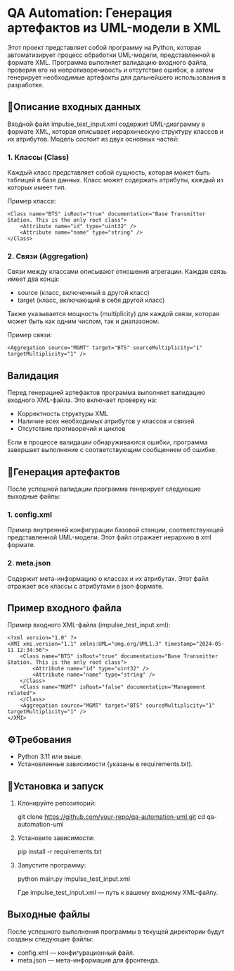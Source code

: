# QA Automation: Генерация артефактов из UML-модели в XML

Этот проект представляет собой программу на Python, которая автоматизирует процесс обработки UML-модели, представленной в формате XML. Программа выполняет валидацию входного файла, проверяя его на непротиворечивость и отсутствие ошибок, а затем генерирует необходимые артефакты для дальнейшего использования в разработке.

## 📂Описание входных данных

Входной файл impulse_test_input.xml содержит UML-диаграмму в формате XML, которая описывает иерархическую структуру классов и их атрибутов. Модель состоит из двух основных частей:

### 1. Классы (Class)

Каждый класс представляет собой сущность, которая может быть таблицей в базе данных. Класс может содержать атрибуты, каждый из которых имеет тип.

Пример класса:
```
<Class name="BTS" isRoot="true" documentation="Base Transmitter Station. This is the only root class">
    <Attribute name="id" type="uint32" />
    <Attribute name="name" type="string" />
</Class>
```
### 2. Связи (Aggregation)

Связи между классами описывают отношения агрегации. Каждая связь имеет два конца: 

- source (класс, включенный в другой класс)
- target (класс, включающий в себя другой класс)

Также указывается мощность (multiplicity) для каждой связи, которая может быть как одним числом, так и диапазоном.

Пример связи:
```
<Aggregation source="MGMT" target="BTS" sourceMultiplicity="1" targetMultiplicity="1" />
```
## Валидация

Перед генерацией артефактов программа выполняет валидацию входного XML-файла. Это включает проверку на:

- Корректность структуры XML
- Наличие всех необходимых атрибутов у классов и связей
- Отсутствие противоречий и циклов

Если в процессе валидации обнаруживаются ошибки, программа завершает выполнение с соответствующим сообщением об ошибке.

## 📄Генерация артефактов

После успешной валидации программа генерирует следующие выходные файлы:

### 1. config.xml

Пример внутренней конфигурации базовой станции, соответствующей представленной UML-модели. Этот файл отражает иерархию в xml формате.

### 2. meta.json

Содержит мета-информацию о классах и их атрибутах. Этот файл отражает все классы с атрибутами в json формате.

## Пример входного файла

Пример входного XML-файла (impulse_test_input.xml):
```
<?xml version="1.0" ?>
<XMI xmi.version="1.1" xmlns:UML="omg.org/UML1.3" timestamp="2024-05-11 12:34:56">
    <Class name="BTS" isRoot="true" documentation="Base Transmitter Station. This is the only root class">
        <Attribute name="id" type="uint32" />
        <Attribute name="name" type="string" />
    </Class>
    <Class name="MGMT" isRoot="false" documentation="Management related">
    </Class>
    <Aggregation source="MGMT" target="BTS" sourceMultiplicity="1" targetMultiplicity="1" />
</XMI>
```
## ⚙️Требования

- Python 3.11 или выше.
- Установленные зависимости (указаны в requirements.txt).

## 🚀Установка и запуск

1. Клонируйте репозиторий:

   git clone https://github.com/your-repo/qa-automation-uml.git
   cd qa-automation-uml

2. Установите зависимости:

   pip install -r requirements.txt

3. Запустите программу:

   python main.py impulse_test_input.xml

   Где impulse_test_input.xml — путь к вашему входному XML-файлу.

## Выходные файлы

После успешного выполнения программы в текущей директории будут созданы следующие файлы:

- config.xml — конфигурационный файл.
- meta.json — мета-информация для фронтенда.
